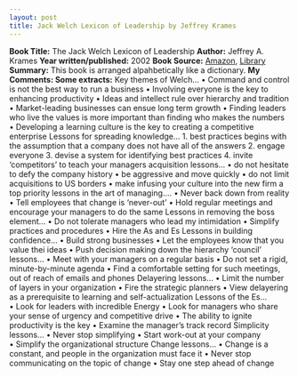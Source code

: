 ```yaml
---
layout: post
title: Jack Welch Lexicon of Leadership by Jeffrey Krames
---
```


**Book Title:** The Jack Welch Lexicon of Leadership **Author:** Jeffrey A. Krames **Year written/published:** 2002 **Book Source:** [Amazon](http://www.amazon.com/Jack-Welch-Lexicon-Leadership-Initiatives/dp/0071381406/ref=sr_1_1/105-4294929-8238850?ie=UTF8&s=books&qid=1184220669&sr=8-1), [Library](http://vistaweb.nlb.gov.sg/cgi-bin/cw_cgi?fullRecord+13106+3002+10799215+2+1) **Summary:** This book is arranged alpahbetically like a dictionary. **My Comments: Some extracts:** Key themes of Welch… • Command and control is not the best way to run a business • Involving everyone is the key to enhancing productivity • Ideas and intellect rule over hierarchy and tradition • Market-leading businesses can ensue long term growth • Finding leaders who live the values is more important than finding who makes the numbers • Developing a learning culture is the key to creating a competitive enterprise Lessons for spreading knowledge… 1. best practices begins with the assumption that a company does not have all of the answers 2. engage everyone 3. devise a system for identifying best practices 4. invite ‘competitors’ to teach your managers acquisition lessons… • do not hesitate to defy the company history • be aggressive and move quickly • do not limit acquisitions to US borders • make infusing your culture into the new firm a top priority lessons in the art of managing…. • Never back down from reality • Tell employees that change is ‘never-out’ • Hold regular meetings and encourage your managers to do the same Lessons in removing the boss element… • Do not tolerate managers who lead my intimidation • Simplify practices and procedures • Hire the As and Es Lessons in building confidence… • Build strong businesses • Let the employees know that you value thei ideas • Push decision making down the hierarchy ‘council’ lessons… • Meet with your managers on a regular basis • Do not set a rigid, minute-by-minute agenda • Find a comfortable setting for such meetings, out of reach of emails and phones Delayering lessons… • Limit the number of layers in your organization • Fire the strategic planners • View delayering as a prerequisite to learning and self-actualization Lessons of the Es… • Look for leaders with incredible Energy • Look for managers who share your sense of urgency and competitive drive • The ability to ignite productivity is the key • Examine the manager’s track record Simplicity lessons… • Never stop simplifying • Start work-out at your company • Simplify the organizational structure Change lessons… • Change is a constant, and people in the organization must face it • Never stop communicating on the topic of change • Stay one step ahead of change
